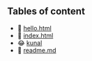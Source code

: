 ## Tables of content
- 🤣 [hello.html](./hello.html)
- 🤣 [index.html](./index.html)
- 😂 [kunal](./kunal)
- 🤣 [readme.md](./readme.md)
